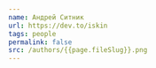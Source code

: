 ```yaml
---
name: Андрей Ситник
url: https://dev.to/iskin
tags: people
permalink: false
src: /authors/{{page.fileSlug}}.png
---
```

